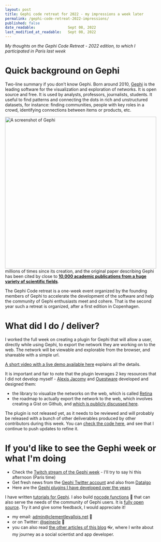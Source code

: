 ```yaml
---
layout: post
title: Gephi code retreat for 2022 - my impressions a week later
permalink: /gephi-code-retreat-2022-impressions/
published: false
date_readable:               Sept 08, 2022
last_modified_at_readable:   Sept 08, 2022
---
```


*My thoughts on the Gephi Code Retreat - 2022 edition, to which I participated in Paris last week*

# Quick background on Gephi

Two-line summary if you don't know Gephi. Born around 2010, [Gephi](https://gephi.org) is the leading software for the visualization and exploration of networks.
It is open source and free. It is used by analysts, professors, journalists, students. It useful to find patterns and connecting the dots in rich and unstructured datasets, for instance: finding communities, people with key roles in a crowd, identifying connections between items or products, etc.

<div aling="center">
   <img src="https://user-images.githubusercontent.com/1244100/189077290-65d51016-df16-4b8c-a154-0cf64ee01eb9.png" title="A screenshot of Gephi" width="500px/>
</div>                                                                                                                                  

**Gephi has been downloaded [millions of times](https://seinecle.github.io/gephi-tutorials/generated-html/history-en.html#_a_cumulative_downloads) since its creation**, and the original paper describing Gephi has been cited by close to **[10,000 academic publications from a huge variety of scientific fields]([https://scholar.google.fr/scholar?hl=fr&as_sdt=0%2C5&q=gephi&btnG=](https://scholar.google.fr/citations?view_op=view_citation&hl=fr&user=fEDLILQAAAAJ&citation_for_view=fEDLILQAAAAJ:u5HHmVD_uO8C))**.

The Gephi Code retreat is a one-week event organized by the founding members of Gephi to accelerate the development of the software and help the community of Gephi enthusiasts meet and cohere. That is the second year such a retreat is organized, after a first edition in Copenhagen.

# What did I do / deliver?

I worked the full week on creating a plugin for Gephi that will allow a user, directly while using Gephi, to export the network they are working on to the web.
The network will be viewable and explorable from the browser, and shareable with a simple url.

[A short video with a live demo available here](https://www.twitch.tv/videos/1579615061?t=01h28m54s) explains all the details.

It is important and fair to note that the plugin leverages 2 key resources that I did not develop myself - [Alexis Jacomy](https://twitter.com/jacomyal) and [Ouestware](https://www.ouestware.com/en/) developed and designed them:

- the library to visualize the networks on the web, which is called [Retina](https://ouestware.gitlab.io/retina/beta/)
- the roadmap to actually export the network to the web, which involves creating a Gist on Github, and [which is publicly discussed here](https://github.com/gephi/gephi-plugins/issues/262#issuecomment-1231627948).

The plugin is not released yet, as it needs to be reviewed and will probably be released with a bunch of other deliverables produced by other contributors during this week.
You can [check the code here](https://github.com/gephi/gephi-plugins/tree/web-publish-plugin/modules/WebPublishPlugin), and see that I continue to push updates to refine it.

# If you'd like to see the Gephi week or what I'm doing

- Check the [Twitch stream of the Gephi week](https://www.twitch.tv/datalgo) - I'll try to say hi this afternoon (Paris time)
- Get fresh news from the [Gephi Twitter account](https://twitter.com/Gephi) and also from [Datalgo](https://twitter.com/nicolasbchb)
- Here are the [Gephi plugins I have developed over the years](https://gephi.org/plugins/#/browse/search/levallois)

I have written [tutorials for Gephi](https://seinecle.github.io/gephi-tutorials/).
I also build [nocode functions](https://nocodefunctions.com) 🔎 that can also serve the needs of the community of Gephi users. It is [fully open source](https://github.com/seinecle/nocodefunctions).
Try it and give some feedback, I would appreciate it!

* my email: [admin@clementlevallois.net](mailto:admin@clementlevallois.net) 📧
* or on Twitter: [@seinecle](https://twitter.com/seinecle) 📱
* you can also read [the other articles of this blog](https://nocodefunctions.com/blog) 👓, where I write about my journey as a social scientist and app developer.
